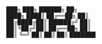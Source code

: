 
███╗   ███╗    ██████╗     ██╗     
████╗ ████║    ██╔══██╗    ██║     
██╔████╔██║    ██████╔╝    ██║     
██║╚██╔╝██║    ██╔══██╗    ██║     
██║ ╚═╝ ██║    ██║  ██║    ███████  
